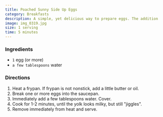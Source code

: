 ```yaml
---
title: Poached Sunny Side Up Eggs
category: Breakfasts
description: A simple, yet delicious way to prepare eggs. The addition of a little liquid at the beginning allows you to use a little less fat, and very carefully time how runny you want the yolk to be.
image: img_0319.jpg
size: 1 serving
time: 5 minutes
---
```


### Ingredients

* `1` egg (or more)
* `a few tablespoons` water

### Directions

1. Heat a frypan. If frypan is not nonstick, add a little butter or oil.
2. Break one or more eggs into the saucepan.
3. Immediately add a few tablespoons water. Cover.
4. Cook for 1-2 minutes, until the yolk looks milky, but still "jiggles".
5. Remove immediately from heat and serve.